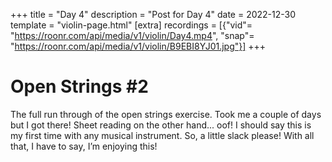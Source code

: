 +++
title = "Day 4"
description = "Post for Day 4"
date = 2022-12-30
template = "violin-page.html"
[extra]
recordings = [{"vid"= "https://roonr.com/api/media/v1/violin/Day4.mp4", "snap"= "https://roonr.com/api/media/v1/violin/B9EBI8YJ01.jpg"}]
+++

# Open Strings #2
The full run through of the open strings exercise. Took me a couple of days but I got there! Sheet reading on the other hand... oof! I should say this is my first time with any musical instrument. So, a little slack please! With all that, I have to say, I’m enjoying this!